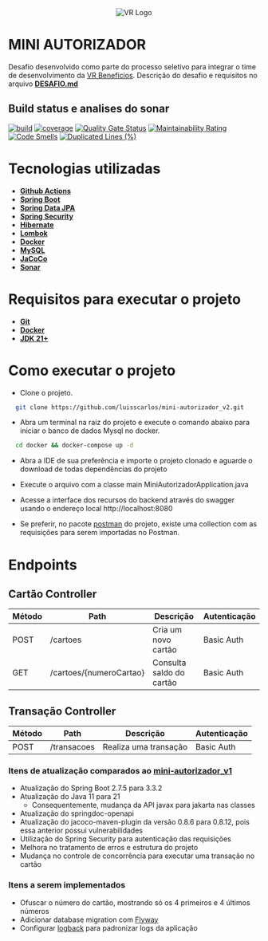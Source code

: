 <div style="display: flex; justify-content: center;">
  <img src="https://www.vr.com.br/lumis-theme/br/com/vr/portal/theme/vr-portal/img/svg/logo-vr.svg" alt="VR Logo">
</div>

# MINI AUTORIZADOR
Desafio desenvolvido como parte do processo seletivo para integrar o time de desenvolvimento da [VR Benefícios](https://www.vr.com.br/). Descrição do desafio e requisitos no arquivo **[DESAFIO.md](https://github.com/luisscarlos/mini-autorizador_v2/blob/main/DESAFIO.md)**

## Build status e analises do sonar
[![build](https://github.com/luisscarlos/mini-autorizador_v2/actions/workflows/build.yml/badge.svg)](https://github.com/luisscarlos/mini-autorizador_v2/actions/workflows/build.yml)
[![coverage](https://sonarcloud.io/api/project_badges/measure?project=luisscarlos_mini-autorizador_v2&metric=coverage)](https://sonarcloud.io/dashboard?id=luisscarlos_mini-autorizador_v2)
[![Quality Gate Status](https://sonarcloud.io/api/project_badges/measure?project=luisscarlos_mini-autorizador_v2&metric=alert_status)](https://sonarcloud.io/dashboard?id=luisscarlos_mini-autorizador_v2)
[![Maintainability Rating](https://sonarcloud.io/api/project_badges/measure?project=luisscarlos_mini-autorizador_v2&metric=sqale_rating)](https://sonarcloud.io/dashboard?id=luisscarlos_mini-autorizador_v2)
[![Code Smells](https://sonarcloud.io/api/project_badges/measure?project=luisscarlos_mini-autorizador_v2&metric=code_smells)](https://sonarcloud.io/dashboard?id=luisscarlos_mini-autorizador_v2)
[![Duplicated Lines (%)](https://sonarcloud.io/api/project_badges/measure?project=luisscarlos_mini-autorizador_v2&metric=duplicated_lines_density)](https://sonarcloud.io/dashboard?id=luisscarlos_mini-autorizador)

# Tecnologias utilizadas

- **[Github Actions](https://github.com/features/actions)**
- **[Spring Boot](https://spring.io/projects/spring-boot)**
- **[Spring Data JPA](https://spring.io/projects/spring-data-jpa#overview)** 
- **[Spring Security](https://spring.io/projects/spring-security)**
- **[Hibernate](https://hibernate.org/orm/)**
- **[Lombok](https://projectlombok.org/)**
- **[Docker](https://www.docker.com/)**
- **[MySQL](https://www.mysql.com/)**
- **[JaCoCo](https://www.eclemma.org/jacoco/)**
- **[Sonar](https://www.sonarsource.com/)**

# Requisitos para executar o projeto
- **[Git](https://git-scm.com/)**
- **[Docker](https://www.docker.com/)**
- **[JDK 21+](https://docs.aws.amazon.com/corretto/latest/corretto-21-ug/downloads-list.html)**

# Como executar o projeto
- Clone o projeto.
```bash
  git clone https://github.com/luisscarlos/mini-autorizador_v2.git
```
- Abra um terminal na raiz do projeto e execute o comando abaixo para iniciar o banco de dados Mysql no docker.
```bash
  cd docker && docker-compose up -d
```

- Abra a IDE de sua preferência e importe o projeto clonado e aguarde o download de todas dependências do projeto

- Execute o arquivo com a classe main MiniAutorizadorApplication.java

- Acesse a interface dos recursos do backend através do swagger usando o endereço local http://localhost:8080

- Se preferir, no pacote [postman](https://github.com/luisscarlos/mini-autorizador_v2/tree/main/postman) do projeto, existe uma collection com as requisições para serem importadas no Postman.

# Endpoints
## Cartão Controller
| Método  | Path  | Descrição  | Autenticação |
| ------------ | ------------ | ------------ | ------------ |
| POST  |  /cartoes | Cria um novo cartão | Basic Auth |
| GET  |  /cartoes/{numeroCartao} | Consulta saldo do cartão | Basic Auth |

## Transação Controller
| Método  | Path  | Descrição  | Autenticação |
| ------------ | ------------ | ------------ | ------------ |
| POST  |  /transacoes | Realiza uma transação | Basic Auth |

### Itens de atualização comparados ao [mini-autorizador_v1](https://github.com/luisscarlos/mini-autorizador_v1)
- Atualização do Spring Boot 2.7.5 para 3.3.2
- Atualização do Java 11 para 21
    - Consequentemente, mudança da API javax para jakarta nas classes
- Atualização do springdoc-openapi
- Atualização do jacoco-maven-plugin da versão 0.8.6 para 0.8.12, pois essa anterior possui vulnerabilidades
- Utilização do Spring Security para autenticação das requisições
- Melhora no tratamento de erros e estrutura do projeto
- Mudança no controle de concorrência para executar uma transação no cartão

### Itens a serem implementados
- Ofuscar o número do cartão, mostrando só os 4 primeiros e 4 últimos números
- Adicionar database migration com [Flyway](https://www.red-gate.com/products/flyway/community/)
- Configurar [logback](http://logback.qos.ch/) para padronizar logs da aplicação